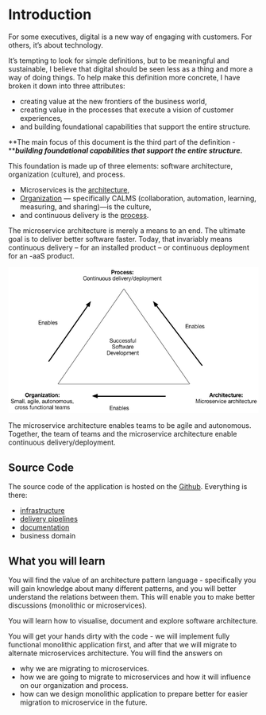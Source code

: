 # Introduction

For some executives, digital is a new way of engaging with customers. For others, it’s about technology.

It’s tempting to look for simple definitions, but to be meaningful and sustainable, I believe that digital should be seen less as a thing and more a way of doing things. To help make this definition more concrete, I have broken it down into three attributes:

* creating value at the new frontiers of the business world, 
* creating value in the processes that execute a vision of customer experiences, 
* and building foundational capabilities that support the entire structure.

**The main focus of this document is the third part of the definition - **_**building foundational capabilities that support the entire structure.**_

This foundation is made up of three elements: software architecture, organization \(culture\), and process.

* Microservices is the [architecture](//chapter1/README.md),
* [Organization](//chapter2/README.md) — specifically CALMS \(collaboration, automation, learning, measuring, and sharing\)—is the culture,
* and continuous delivery is the [process](//chapter3/README.md).

The microservice architecture is merely a means to an end. The ultimate goal is to deliver better software faster. Today, that invariably means continuous delivery – for an installed product – or continuous deployment for an -aaS product.

![](/assets/successtriangle.png)

The microservice architecture enables teams to be agile and autonomous. Together, the team of teams and the microservice architecture  enable continuous delivery/deployment.

## Source Code

The source code of the application is hosted on the [Github](https://github.com/ivans-innovation-lab). Everything is there:

* [infrastructure](https://github.com/ivans-innovation-lab/jenkins-pipelines-infrastructure)
* [delivery pipelines](https://github.com/ivans-innovation-lab/jenkins-pipelines-jobs)
* [documentation](https://github.com/ivans-innovation-lab/my-company-documentation)
* business domain

## What you will learn

You will find the value of an architecture pattern language - specifically you will gain knowledge about many different patterns, and you will better understand the relations between them. This will enable you to make better discussions \(monolithic or microservices\).

You will learn how to visualise, document and explore  software architecture.

You will get your hands dirty with the code - we will implement fully functional monolithic application first, and after that we will migrate to alternate microservices architecture. You will find the answers on

* why we are migrating to microservices.
* how we are going to migrate to microservices and how it will influence on our organization and process.
* how can we design monolithic application to prepare better for easier migration to microservice in the future.



